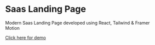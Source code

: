 # Saas Landing Page

Modern Saas Landing Page developed using React, Tailwind & Framer Motion

[Click here for demo](https://streamerzz-omega.vercel.app/)
